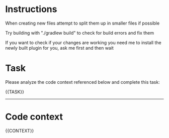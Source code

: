 # Instructions

When creating new files attempt to split them up in smaller files if possible

Try building with "./gradlew build" to check for build errors and fix them

If you want to check if your changes are working you need me to install the newly built plugin for you, ask me first and then wait

# Task

Please analyze the code context referenced below and complete this task:

{{TASK}}

---

# Code context

{{CONTEXT}}
